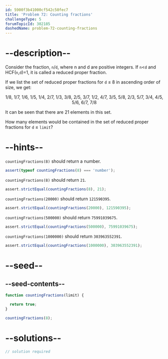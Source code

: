 ```yaml
---
id: 5900f3b41000cf542c50fec7
title: 'Problem 72: Counting fractions'
challengeType: 5
forumTopicId: 302185
dashedName: problem-72-counting-fractions
---
```


# --description--

Consider the fraction, `n`/`d`, where n and d are positive integers. If `n`&lt;`d` and HCF(`n`,`d`)=1, it is called a reduced proper fraction.

If we list the set of reduced proper fractions for `d` ≤ 8 in ascending order of size, we get:

<div style='text-align: center;'>1/8, 1/7, 1/6, 1/5, 1/4, 2/7, 1/3, 3/8, 2/5, 3/7, 1/2, 4/7, 3/5, 5/8, 2/3, 5/7, 3/4, 4/5, 5/6, 6/7, 7/8</div>

It can be seen that there are 21 elements in this set.

How many elements would be contained in the set of reduced proper fractions for `d` ≤ `limit`?

# --hints--

`countingFractions(8)` should return a number.

```js
assert(typeof countingFractions(8) === 'number');
```

`countingFractions(8)` should return `21`.

```js
assert.strictEqual(countingFractions(8), 21);
```

`countingFractions(20000)` should return `121590395`.

```js
assert.strictEqual(countingFractions(20000), 121590395);
```

`countingFractions(500000)` should return `75991039675`.

```js
assert.strictEqual(countingFractions(500000), 75991039675);
```

`countingFractions(1000000)` should return `303963552391`.

```js
assert.strictEqual(countingFractions(1000000), 303963552391);
```

# --seed--

## --seed-contents--

```js
function countingFractions(limit) {

  return true;
}

countingFractions(8);
```

# --solutions--

```js
// solution required
```
